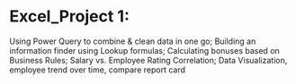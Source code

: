 # Excel_Project 1:
Using Power Query to combine & clean data in one go;
Building an information finder using Lookup formulas;
Calculating bonuses based on Business Rules;
Salary vs. Employee Rating Correlation;
Data Visualization, employee trend over time, compare report card
